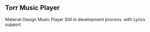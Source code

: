 ## Torr Music Player
Material Design Music Player
Still in development process.
with Lyrics support



